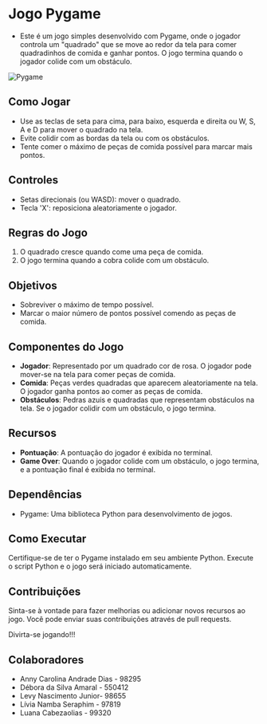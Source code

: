 # Jogo Pygame
- Este é um jogo simples desenvolvido com Pygame, onde o jogador controla um "quadrado" que se move ao redor da tela para comer quadradinhos de comida e ganhar pontos. O jogo termina quando o jogador colide com um obstáculo.

![Pygame](https://github.com/LivNS/Pygame/assets/118857876/1efc7817-a435-40be-926e-29c5046aa653)

## Como Jogar
- Use as teclas de seta para cima, para baixo, esquerda e direita ou W, S, A e D  para mover o quadrado na tela.
- Evite colidir com as bordas da tela ou com os obstáculos.
- Tente comer o máximo de peças de comida possível para marcar mais pontos.

## Controles
- Setas direcionais (ou WASD): mover o quadrado.
- Tecla 'X': reposiciona aleatoriamente o jogador.

## Regras do Jogo
1. O quadrado cresce quando come uma peça de comida.
2. O jogo termina quando a cobra colide com um obstáculo.

## Objetivos
- Sobreviver o máximo de tempo possível.
- Marcar o maior número de pontos possível comendo as peças de comida.

## Componentes do Jogo
- **Jogador**: Representado por um quadrado cor de rosa. O jogador pode mover-se na tela para comer peças de comida.
- **Comida**: Peças verdes quadradas que aparecem aleatoriamente na tela. O jogador ganha pontos ao comer as peças de comida.
- **Obstáculos**: Pedras azuis e quadradas que representam obstáculos na tela. Se o jogador colidir com um obstáculo, o jogo termina.

## Recursos
- **Pontuação**: A pontuação do jogador é exibida no terminal.
- **Game Over**: Quando o jogador colide com um obstáculo, o jogo termina, e a pontuação final é exibida no terminal.

## Dependências
- Pygame: Uma biblioteca Python para desenvolvimento de jogos.

## Como Executar
Certifique-se de ter o Pygame instalado em seu ambiente Python. Execute o script Python e o jogo será iniciado automaticamente.

## Contribuições
Sinta-se à vontade para fazer melhorias ou adicionar novos recursos ao jogo. Você pode enviar suas contribuições através de pull requests.

Divirta-se jogando!!!


## Colaboradores
- Anny Carolina Andrade Dias - 98295 
- Débora da Silva Amaral - 550412
- Levy Nascimento Junior- 98655
- Lívia Namba Seraphim - 97819
- Luana Cabezaolias - 99320

